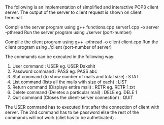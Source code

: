 The following is an implementation of simplified and interactive POP3 client server. The output of the server to client request is shown on client terminal.

Complile the server program using 	g++ functions.cpp server1.cpp -o server  -pthread
Run the server program using 		./server (port-number)

Complile the client program using 	g++ -pthread -o client client.cpp
Run the client program using 		./client (port-number of server)

The commands can be executed in the following way:
1. User command : USER <username><CRLF>  eg. USER Dakshit<CRLF>
2. Password command : PASS <password><CRLF>  eg. PASS abc<CRLF>
3. Stat command (to show number of mails and total size) : STAT <CRLF>
4. List command (lists all the mails with size of each) : LIST <CRLF>
5. Return command (Displays entire mail) : RETR <filename><CRLF>  eg. RETR 1.txt<CRLF>
6. Delete command (Deletes a particular mail) : DELE <filename><CRLF>  eg. DELE 1<CRLF>
7. Quit command (Closes the client-server connection) : QUIT <CRLF>
 
The USER command has to executed first after the connection of client with server. 
The 2nd command has to be password else the rest of the commands will not work (cliet has to be autheticated) .
